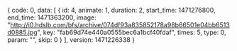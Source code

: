 {
code: 0,
data: [
{
id: 4,
animate: 1,
duration: 2,
start_time: 1471276800,
end_time: 1471363200,
image: "http://i0.hdslb.com/bfs/archive/074df93a835852178a98b66501e04bb6513d0885.jpg",
key: "fab69d74e440a0555bec6a1bcf40fdaf",
times: 5,
type: 0,
param: "",
skip: 0
}
],
version: 1471226338
}
